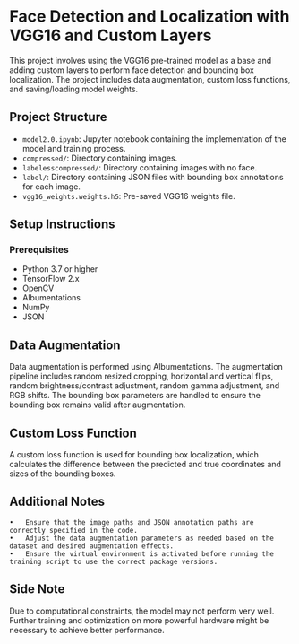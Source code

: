 # Face Detection and Localization with VGG16 and Custom Layers

This project involves using the VGG16 pre-trained model as a base and adding custom layers to perform face detection and bounding box localization. The project includes data augmentation, custom loss functions, and saving/loading model weights.

## Project Structure

- `model2.0.ipynb`: Jupyter notebook containing the implementation of the model and training process.
- `compressed/`: Directory containing images.
- `labelesscompressed/`: Directory containing images with no face.
- `label/`: Directory containing JSON files with bounding box annotations for each image.
- `vgg16_weights.weights.h5`: Pre-saved VGG16 weights file.

## Setup Instructions

### Prerequisites

- Python 3.7 or higher
- TensorFlow 2.x
- OpenCV
- Albumentations
- NumPy
- JSON

## Data Augmentation

Data augmentation is performed using Albumentations. The augmentation pipeline includes random resized cropping, horizontal and vertical flips, random brightness/contrast adjustment, random gamma adjustment, and RGB shifts. The bounding box parameters are handled to ensure the bounding box remains valid after augmentation.

## Custom Loss Function

A custom loss function is used for bounding box localization, which calculates the difference between the predicted and true coordinates and sizes of the bounding boxes.

## Additional Notes

	•	Ensure that the image paths and JSON annotation paths are correctly specified in the code.
	•	Adjust the data augmentation parameters as needed based on the dataset and desired augmentation effects.
	•	Ensure the virtual environment is activated before running the training script to use the correct package versions.

## Side Note

Due to computational constraints, the model may not perform very well. Further training and optimization on more powerful hardware might be necessary to achieve better performance.
